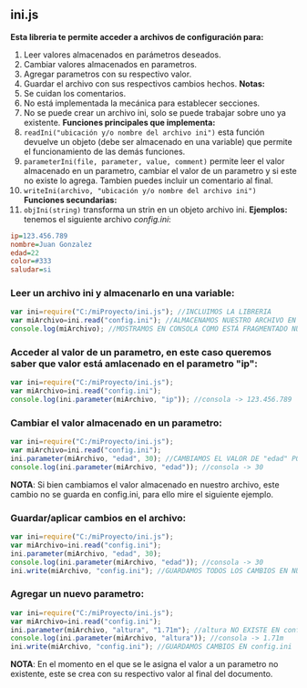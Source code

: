 ## ini.js
__Esta libreria te permite acceder a archivos de configuración para:__
1. Leer valores almacenados en parámetros deseados.
2. Cambiar valores almacenados en parametros.
3. Agregar parametros con su respectivo valor.
4. Guardar el archivo con sus respectivos cambios hechos.
__Notas:__
1. Se cuidan los comentarios.
2. No está implementada la mecánica para establecer secciones.
3. No se puede crear un archivo ini, solo se puede trabajar sobre uno ya existente.
__Funciones principales que implementa:__
1. ```readIni("ubicación y/o nombre del archivo ini")``` esta función devuelve un objeto (debe ser almacenado en una variable) que permite el funcionamiento de las demás funciones.
2. ```parameterIni(file, parameter, value, comment)``` permite leer el valor almacenado en un parametro, cambiar el valor de un parametro y si este no existe lo agrega. Tambien puedes incluir un comentario al final.
3. ```writeIni(archivo, "ubicación y/o nombre del archivo ini")```
__Funciones secundarias:__
1. ```objIni(string)``` transforma un strin en un objeto archivo ini.
__Ejemplos:__
tenemos el siguiente archivo _config.ini_:
```ini
ip=123.456.789
nombre=Juan Gonzalez
edad=22
color=#333
saludar=si
```
### Leer un archivo ini y almacenarlo en una variable:
```javascript
var ini=require("C:/miProyecto/ini.js"); //INCLUIMOS LA LIBRERIA
var miArchivo=ini.read("config.ini"); //ALMACENAMOS NUESTRO ARCHIVO EN UNA VARIABLE
console.log(miArchivo); //MOSTRAMOS EN CONSOLA COMO ESTÁ FRAGMENTADO NUSTRO ARCHIVO
```
### Acceder al valor de un parametro, en este caso queremos saber que valor está amlacenado en el parametro "ip":
```javascript
var ini=require("C:/miProyecto/ini.js");
var miArchivo=ini.read("config.ini");
console.log(ini.parameter(miArchivo, "ip")); //consola -> 123.456.789
```
### Cambiar el valor almacenado en un parametro:
```javascript
var ini=require("C:/miProyecto/ini.js");
var miArchivo=ini.read("config.ini");
ini.parameter(miArchivo, "edad", 30); //CAMBIAMOS EL VALOR DE "edad" POR "30"
console.log(ini.parameter(miArchivo, "edad")); //consola -> 30
```
__NOTA__: Si bien cambiamos el valor almacenado en nuestro archivo, este cambio no se guarda en config.ini, para ello mire el siguiente ejemplo.
### Guardar/aplicar cambios en el archivo:
```javascript
var ini=require("C:/miProyecto/ini.js");
var miArchivo=ini.read("config.ini");
ini.parameter(miArchivo, "edad", 30);
console.log(ini.parameter(miArchivo, "edad")); //consola -> 30
ini.write(miArchivo, "config.ini"); //GUARDAMOS TODOS LOS CAMBIOS EN NUESTRO config.ini
```
### Agregar un nuevo parametro:
```javascript
var ini=require("C:/miProyecto/ini.js");
var miArchivo=ini.read("config.ini");
ini.parameter(miArchivo, "altura", "1.71m"); //altura NO EXISTE EN config.ini POR LO QUE SE AGREGARÁ AL FINAL
console.log(ini.parameter(miArchivo, "altura")); //consola -> 1.71m
ini.write(miArchivo, "config.ini"); //GUARDAMOS CAMBIOS EN config.ini
```
__NOTA__: En el momento en el que se le asigna el valor a un parametro no existente, este se crea con su respectivo valor al final del documento.

